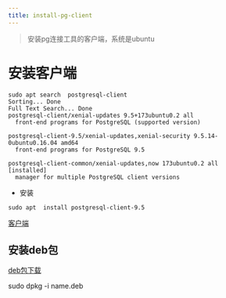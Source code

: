 ```yaml
---
title: install-pg-client
---
```


> 安装pg连接工具的客户端，系统是ubuntu

# 安装客户端

```shell
sudo apt search  postgresql-client
Sorting... Done
Full Text Search... Done
postgresql-client/xenial-updates 9.5+173ubuntu0.2 all
  front-end programs for PostgreSQL (supported version)

postgresql-client-9.5/xenial-updates,xenial-security 9.5.14-0ubuntu0.16.04 amd64
  front-end programs for PostgreSQL 9.5

postgresql-client-common/xenial-updates,now 173ubuntu0.2 all [installed]
  manager for multiple PostgreSQL client versions
```

* 安装

```shell
sudo apt  install postgresql-client-9.5
```

[客户端](https://www.postgresql.org/download/linux/ubuntu/)

## 

## 安装deb包

[deb包下载](https://packages.ubuntu.com/xenial/all/postgresql-client-common/download)

sudo dpkg -i name.deb

